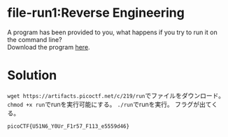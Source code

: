 # file-run1:Reverse Engineering

A program has been provided to you, what happens if you try to run it on the command line?\
Download the program [here]().

# Solution

`wget https://artifacts.picoctf.net/c/219/run`でファイルをダウンロード。
`chmod +x run`でrunを実行可能にする。
`./run`でrunを実行。
フラグが出てくる。

`picoCTF{U51N6_Y0Ur_F1r57_F113_e5559d46}`

